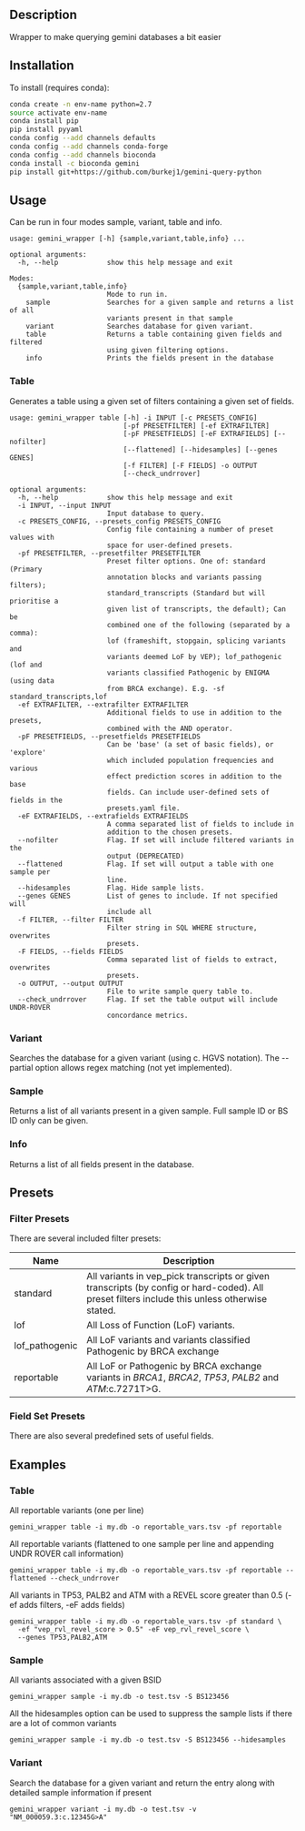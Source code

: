 ## Description

Wrapper to make querying gemini databases a bit easier

## Installation

To install (requires conda):

```bash
conda create -n env-name python=2.7
source activate env-name
conda install pip
pip install pyyaml
conda config --add channels defaults
conda config --add channels conda-forge
conda config --add channels bioconda
conda install -c bioconda gemini
pip install git+https://github.com/burkej1/gemini-query-python
```

## Usage

Can be run in four modes sample, variant, table and info.

```
usage: gemini_wrapper [-h] {sample,variant,table,info} ...

optional arguments:
  -h, --help            show this help message and exit

Modes:
  {sample,variant,table,info}
                        Mode to run in.
    sample              Searches for a given sample and returns a list of all
                        variants present in that sample
    variant             Searches database for given variant.
    table               Returns a table containing given fields and filtered
                        using given filtering options.
    info                Prints the fields present in the database
```


### Table

Generates a table using a given set of filters containing a given set of fields.

```
usage: gemini_wrapper table [-h] -i INPUT [-c PRESETS_CONFIG]
                            [-pf PRESETFILTER] [-ef EXTRAFILTER]
                            [-pF PRESETFIELDS] [-eF EXTRAFIELDS] [--nofilter]
                            [--flattened] [--hidesamples] [--genes GENES]
                            [-f FILTER] [-F FIELDS] -o OUTPUT
                            [--check_undrrover]

optional arguments:
  -h, --help            show this help message and exit
  -i INPUT, --input INPUT
                        Input database to query.
  -c PRESETS_CONFIG, --presets_config PRESETS_CONFIG
                        Config file containing a number of preset values with
                        space for user-defined presets.
  -pf PRESETFILTER, --presetfilter PRESETFILTER
                        Preset filter options. One of: standard (Primary
                        annotation blocks and variants passing filters);
                        standard_transcripts (Standard but will prioritise a
                        given list of transcripts, the default); Can be
                        combined one of the following (separated by a comma):
                        lof (frameshift, stopgain, splicing variants and
                        variants deemed LoF by VEP); lof_pathogenic (lof and
                        variants classified Pathogenic by ENIGMA (using data
                        from BRCA exchange). E.g. -sf standard_transcripts,lof
  -ef EXTRAFILTER, --extrafilter EXTRAFILTER
                        Additional fields to use in addition to the presets,
                        combined with the AND operator.
  -pF PRESETFIELDS, --presetfields PRESETFIELDS
                        Can be 'base' (a set of basic fields), or 'explore'
                        which included population frequencies and various
                        effect prediction scores in addition to the base
                        fields. Can include user-defined sets of fields in the
                        presets.yaml file.
  -eF EXTRAFIELDS, --extrafields EXTRAFIELDS
                        A comma separated list of fields to include in
                        addition to the chosen presets.
  --nofilter            Flag. If set will include filtered variants in the
                        output (DEPRECATED)
  --flattened           Flag. If set will output a table with one sample per
                        line.
  --hidesamples         Flag. Hide sample lists.
  --genes GENES         List of genes to include. If not specified will
                        include all
  -f FILTER, --filter FILTER
                        Filter string in SQL WHERE structure, overwrites
                        presets.
  -F FIELDS, --fields FIELDS
                        Comma separated list of fields to extract, overwrites
                        presets.
  -o OUTPUT, --output OUTPUT
                        File to write sample query table to.
  --check_undrrover     Flag. If set the table output will include UNDR-ROVER
                        concordance metrics.
```

### Variant

Searches the database for a given variant (using c. HGVS notation). The --partial option allows regex matching (not yet implemented).

### Sample

Returns a list of all variants present in a given sample. Full sample ID or BS ID only can be given.

### Info

Returns a list of all fields present in the database.

## Presets

### Filter Presets

There are several included filter presets:

Name | Description
------------ | -------------
standard | All variants in vep_pick transcripts or given transcripts (by config or hard-coded). All preset filters include this unless otherwise stated.
lof | All Loss of Function (LoF) variants.
lof_pathogenic | All LoF variants and variants classified Pathogenic by BRCA exchange
reportable | All LoF or Pathogenic by BRCA exchange variants in _BRCA1_, _BRCA2_, _TP53_, _PALB2_ and _ATM_:c.7271T>G.

### Field Set Presets

There are also several predefined sets of useful fields.

## Examples

### Table
All reportable variants (one per line)
```
gemini_wrapper table -i my.db -o reportable_vars.tsv -pf reportable
```

All reportable variants (flattened to one sample per line and appending UNDR ROVER call information)
```
gemini_wrapper table -i my.db -o reportable_vars.tsv -pf reportable --flattened --check_undrrover
```

All variants in TP53, PALB2 and ATM with a REVEL score greater than 0.5 (-ef adds filters, -eF adds fields)
```
gemini_wrapper table -i my.db -o reportable_vars.tsv -pf standard \
  -ef "vep_rvl_revel_score > 0.5" -eF vep_rvl_revel_score \
  --genes TP53,PALB2,ATM 
```

### Sample
All variants associated with a given BSID
```
gemini_wrapper sample -i my.db -o test.tsv -S BS123456
```

All the hidesamples option can be used to suppress the sample lists if there are a lot of common variants
```
gemini_wrapper sample -i my.db -o test.tsv -S BS123456 --hidesamples
```

### Variant
Search the database for a given variant and return the entry along with detailed sample information if present
```
gemini_wrapper variant -i my.db -o test.tsv -v "NM_000059.3:c.12345G>A"
```

